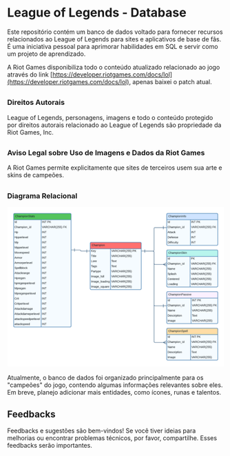 # League of Legends - Database
Este repositório contém um banco de dados voltado para fornecer recursos relacionados ao League of Legends para sites e aplicativos de base de fãs. É uma iniciativa pessoal para aprimorar habilidades em SQL e servir como um projeto de aprendizado.

A Riot Games disponibiliza todo o conteúdo atualizado relacionado ao jogo através do link [https://developer.riotgames.com/docs/lol](https://developer.riotgames.com/docs/lol), apenas baixei o patch atual.

##
### Direitos Autorais
League of Legends, personagens, imagens e todo o conteúdo protegido por direitos autorais relacionado ao League of Legends são propriedade da Riot Games, Inc.

##
### Aviso Legal sobre Uso de Imagens e Dados da Riot Games
A Riot Games permite explicitamente que sites de terceiros usem sua arte e skins de campeões.

##
### Diagrama Relacional
![Diagrama Relacional do LolDatabase](./data/LeagueOfLegendsDB-Diagrama-ER.png)


Atualmente, o banco de dados foi organizado principalmente para os "campeões" do jogo, contendo algumas informações relevantes sobre eles. Em breve, planejo adicionar mais entidades, como ícones, runas e talentos.


## Feedbacks
Feedbacks e sugestões são bem-vindos! Se você tiver ideias para melhorias ou encontrar problemas técnicos, por favor, compartilhe. Esses feedbacks serão importantes.
